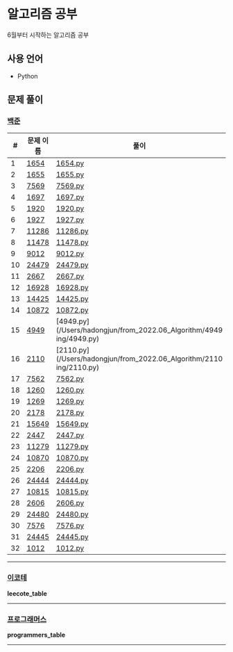 # 알고리즘 공부

6월부터 시작하는 알고리즘 공부

## 사용 언어

- Python

## 문제 풀이

### [백준](https://www.acmicpc.net/)

#|문제 이름|풀이
--------|--------------------|----------
1|[1654](https://www.acmicpc.net/problem/1654)|[1654.py](/Users/hadongjun/from_2022.06_Algorithm/1654/1654.py)
2|[1655](https://www.acmicpc.net/problem/1655)|[1655.py](/Users/hadongjun/from_2022.06_Algorithm/1655/1655.py)
3|[7569](https://www.acmicpc.net/problem/7569)|[7569.py](/Users/hadongjun/from_2022.06_Algorithm/7569/7569.py)
4|[1697](https://www.acmicpc.net/problem/1697)|[1697.py](/Users/hadongjun/from_2022.06_Algorithm/1697/1697.py)
5|[1920](https://www.acmicpc.net/problem/1920)|[1920.py](/Users/hadongjun/from_2022.06_Algorithm/1920/1920.py)
6|[1927](https://www.acmicpc.net/problem/1927)|[1927.py](/Users/hadongjun/from_2022.06_Algorithm/1927/1927.py)
7|[11286](https://www.acmicpc.net/problem/11286)|[11286.py](/Users/hadongjun/from_2022.06_Algorithm/11286/11286.py)
8|[11478](https://www.acmicpc.net/problem/11478)|[11478.py](/Users/hadongjun/from_2022.06_Algorithm/11478/11478.py)
9|[9012](https://www.acmicpc.net/problem/9012)|[9012.py](/Users/hadongjun/from_2022.06_Algorithm/9012/9012.py)
10|[24479](https://www.acmicpc.net/problem/24479)|[24479.py](/Users/hadongjun/from_2022.06_Algorithm/24479/24479.py)
11|[2667](https://www.acmicpc.net/problem/2667)|[2667.py](/Users/hadongjun/from_2022.06_Algorithm/2667/2667.py)
12|[16928](https://www.acmicpc.net/problem/16928)|[16928.py](/Users/hadongjun/from_2022.06_Algorithm/16928/16928.py)
13|[14425](https://www.acmicpc.net/problem/14425)|[14425.py](/Users/hadongjun/from_2022.06_Algorithm/14425/14425.py)
14|[10872](https://www.acmicpc.net/problem/10872)|[10872.py](/Users/hadongjun/from_2022.06_Algorithm/10872/10872.py)
15|[4949](https://www.acmicpc.net/problem/4949)|[4949.py](/Users/hadongjun/from_2022.06_Algorithm/4949 ing/4949.py)
16|[2110](https://www.acmicpc.net/problem/2110)|[2110.py](/Users/hadongjun/from_2022.06_Algorithm/2110 ing/2110.py)
17|[7562](https://www.acmicpc.net/problem/7562)|[7562.py](/Users/hadongjun/from_2022.06_Algorithm/7562/7562.py)
18|[1260](https://www.acmicpc.net/problem/1260)|[1260.py](/Users/hadongjun/from_2022.06_Algorithm/1260/1260.py)
19|[1269](https://www.acmicpc.net/problem/1269)|[1269.py](/Users/hadongjun/from_2022.06_Algorithm/1269/1269.py)
20|[2178](https://www.acmicpc.net/problem/2178)|[2178.py](/Users/hadongjun/from_2022.06_Algorithm/2178/2178.py)
21|[15649](https://www.acmicpc.net/problem/15649)|[15649.py](/Users/hadongjun/from_2022.06_Algorithm/15649/15649.py)
22|[2447](https://www.acmicpc.net/problem/2447)|[2447.py](/Users/hadongjun/from_2022.06_Algorithm/2447...ing/2447.py)
23|[11279](https://www.acmicpc.net/problem/11279)|[11279.py](/Users/hadongjun/from_2022.06_Algorithm/11279/11279.py)
24|[10870](https://www.acmicpc.net/problem/10870)|[10870.py](/Users/hadongjun/from_2022.06_Algorithm/10870/10870.py)
25|[2206](https://www.acmicpc.net/problem/2206)|[2206.py](/Users/hadongjun/from_2022.06_Algorithm/2206/2206.py)
26|[24444](https://www.acmicpc.net/problem/24444)|[24444.py](/Users/hadongjun/from_2022.06_Algorithm/24444/24444.py)
27|[10815](https://www.acmicpc.net/problem/10815)|[10815.py](/Users/hadongjun/from_2022.06_Algorithm/10815/10815.py)
28|[2606](https://www.acmicpc.net/problem/2606)|[2606.py](/Users/hadongjun/from_2022.06_Algorithm/2606/2606.py)
29|[24480](https://www.acmicpc.net/problem/24480)|[24480.py](/Users/hadongjun/from_2022.06_Algorithm/24480/24480.py)
30|[7576](https://www.acmicpc.net/problem/7576)|[7576.py](/Users/hadongjun/from_2022.06_Algorithm/7576/7576.py)
31|[24445](https://www.acmicpc.net/problem/24445)|[24445.py](/Users/hadongjun/from_2022.06_Algorithm/24445/24445.py)
32|[1012](https://www.acmicpc.net/problem/1012)|[1012.py](/Users/hadongjun/from_2022.06_Algorithm/1012/1012.py)


---

### [이코테](https://www.youtube.com/watch?v=m-9pAwq1o3w&list=PLRx0vPvlEmdAghTr5mXQxGpHjWqSz0dgC)

__leecote_table__

---

### [프로그래머스](https://programmers.co.kr/)

__programmers_table__

---

